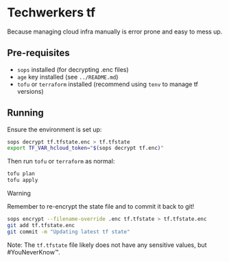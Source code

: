 # Techwerkers tf

Because managing cloud infra manually is error prone and easy to mess up.

## Pre-requisites

- `sops` installed (for decrypting .enc files)
- `age` key installed (see `../README.md`)
- `tofu` or `terraform` installed (recommend using `tenv` to manage tf versions)

## Running

Ensure the environment is set up:

```sh
sops decrypt tf.tfstate.enc > tf.tfstate
export TF_VAR_hcloud_token="$(sops decrypt tf.enc)"
```

Then run `tofu` or `terraform` as normal:

```sh
tofu plan
tofu apply
```

> [!WARNING]
> Remember to re-encrypt the state file and to commit it back to git!

```sh
sops encrypt --filename-override .enc tf.tfstate > tf.tfstate.enc
git add tf.tfstate.enc
git commit -m "Updating latest tf state"
```

Note: The `tf.tfstate` file likely does not have any sensitive values, but #YouNeverKnow™.
